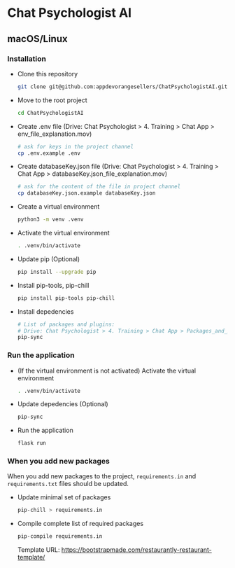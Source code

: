 <h1>Chat Psychologist AI</h1>

## macOS/Linux
### Installation

-   Clone this repository
    ```bash
    git clone git@github.com:appdevorangesellers/ChatPsychologistAI.git ChatPsychologistAI
    ```
-   Move to the root project
    ```bash
    cd ChatPsychologistAI
    ```
-   Create .env file (Drive: Chat Psychologist > 4. Training > Chat App > env_file_explanation.mov)
    ```bash
    # ask for keys in the project channel
    cp .env.example .env
    ```
-   Create databaseKey.json file (Drive: Chat Psychologist > 4. Training > Chat App > databaseKey.json_file_explanation.mov)
    ```bash
    # ask for the content of the file in project channel
    cp databaseKey.json.example databaseKey.json
    ```
-   Create a virtual environment
    ```bash
    python3 -m venv .venv
    ```
-   Activate the virtual environment
    ```bash
    . .venv/bin/activate
    ```
-   Update pip (Optional)
    ```bash
    pip install --upgrade pip
    ```
-   Install pip-tools, pip-chill
    ```bash
    pip install pip-tools pip-chill
    ```
-   Install depedencies
    ```bash
    # List of packages and plugins:
    # Drive: Chat Psychologist > 4. Training > Chat App > Packages_and_Plugins.docx)
    pip-sync
    ```

### Run the application

-   (If the virtual environment is not activated) Activate the virtual environment
    ```bash
    . .venv/bin/activate
    ```
-   Update depedencies (Optional)
    ```bash
    pip-sync
    ```
-   Run the application
    ```bash
    flask run
    ```


### When you add new packages

When you add new packages to the project, `requirements.in` and `requirements.txt` files should be updated.

-   Update minimal set of packages
    ```bash
    pip-chill > requirements.in
    ```
-   Compile complete list of required packages
    ```bash
    pip-compile requirements.in
    ```

    Template URL: https://bootstrapmade.com/restaurantly-restaurant-template/




